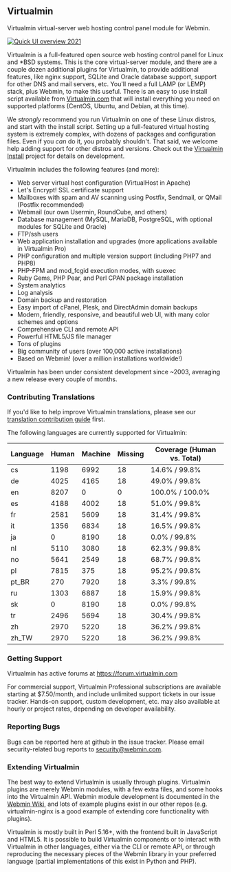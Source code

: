 ## Virtualmin

Virtualmin virtual-server web hosting control panel module for Webmin.


[![Quick UI overview 2021](https://user-images.githubusercontent.com/4426533/114315538-120fc880-9b08-11eb-9cd6-b6a5f8420235.png)](https://www.youtube.com/watch?v=daYG6O4AsEw&feature=emb_logo)

Virtualmin is a full-featured open source web hosting control panel for Linux and \*BSD systems. This is the core virtual-server module, and there are a couple dozen additional plugins for Virtualmin, to provide additional features, like nginx support, SQLite and Oracle database support, support for other DNS and mail servers, etc. You'll need a full LAMP (or LEMP) stack, plus Webmin, to make this useful. There is an easy to use install script available from [Virtualmin.com](https://www.virtualmin.com/download) that will install everything you need on supported platforms (CentOS, Ubuntu, and Debian, at this time).

We *strongly* recommend you run Virtualmin on one of these Linux distros, and start with the install script. Setting up a full-featured virtual hosting system is extremely complex, with dozens of packages and configuration files. Even if you *can* do it, you probably shouldn't. That said, we welcome help adding support for other distros and versions. Check out the [Virtualmin Install](http://github.com/virtualmin/virtualmin-install) project for details on development.

Virtualmin includes the following features (and more):

  - Web server virtual host configuration (VirtualHost in Apache)
  - Let's Encrypt! SSL certificate support
  - Mailboxes with spam and AV scanning using Postfix, Sendmail, or QMail (Postfix recommended)
  - Webmail (our own Usermin, RoundCube, and others)
  - Database management (MySQL, MariaDB, PostgreSQL, with optional modules for SQLite and Oracle)
  - FTP/ssh users
  - Web application installation and upgrades (more applications available in Virtualmin Pro)
  - PHP configuration and multiple version support (including PHP7 and PHP8)
  - PHP-FPM and mod_fcgid execution modes, with suexec
  - Ruby Gems, PHP Pear, and Perl CPAN package installation
  - System analytics
  - Log analysis
  - Domain backup and restoration
  - Easy import of cPanel, Plesk, and DirectAdmin domain backups
  - Modern, friendly, responsive, and beautiful web UI, with many color schemes and options
  - Comprehensive CLI and remote API
  - Powerful HTML5/JS file manager
  - Tons of plugins
  - Big community of users (over 100,000 active installations)
  - Based on Webmin! (over a million installations worldwide!)

Virtualmin has been under consistent development since ~2003, averaging a new release every couple of months.

### Contributing Translations

If you'd like to help improve Virtualmin translations, please see our [translation contribution guide](https://www.virtualmin.com/docs/development/translations/) first.

The following languages are currently supported for Virtualmin:

| Language | Human | Machine | Missing | Coverage (Human vs. Total) |
|----------|-------|---------|---------|----------------------------|
| cs       | 1198  | 6992    | 18      |  14.6%   /   99.8%         |
| de       | 4025  | 4165    | 18      |  49.0%   /   99.8%         |
| en       | 8207  | 0       | 0       |  100.0%  /  100.0%         |
| es       | 4188  | 4002    | 18      |  51.0%   /   99.8%         |
| fr       | 2581  | 5609    | 18      |  31.4%   /   99.8%         |
| it       | 1356  | 6834    | 18      |  16.5%   /   99.8%         |
| ja       | 0     | 8190    | 18      |   0.0%   /   99.8%         |
| nl       | 5110  | 3080    | 18      |  62.3%   /   99.8%         |
| no       | 5641  | 2549    | 18      |  68.7%   /   99.8%         |
| pl       | 7815  | 375     | 18      |  95.2%   /   99.8%         |
| pt_BR    | 270   | 7920    | 18      |   3.3%   /   99.8%         |
| ru       | 1303  | 6887    | 18      |  15.9%   /   99.8%         |
| sk       | 0     | 8190    | 18      |   0.0%   /   99.8%         |
| tr       | 2496  | 5694    | 18      |  30.4%   /   99.8%         |
| zh       | 2970  | 5220    | 18      |  36.2%   /   99.8%         |
| zh_TW    | 2970  | 5220    | 18      |  36.2%   /   99.8%         |


### Getting Support

Virtualmin has active forums at https://forum.virtualmin.com

For commercial support, Virtualmin Professional subscriptions are available starting at $7.50/month, and include unlimited support tickets in our issue tracker. Hands-on support, custom development, etc. may also available at hourly or project rates, depending on developer availability.

### Reporting Bugs

Bugs can be reported here at github in the issue tracker. Please email security-related bug reports to security@webmin.com.

### Extending Virtualmin

The best way to extend Virtualmin is usually through plugins. Virtualmin plugins are merely Webmin modules, with a few extra files, and some hooks into the Virtualmin API. Webmin module development is documented in the [Webmin Wiki](http://doxfer.webmin.com/Webmin/ModuleDevelopment), and lots of example plugins exist in our other repos (e.g. virtualmin-nginx is a good example of extending core functionality with plugins).

Virtualmin is mostly built in Perl 5.16+, with the frontend built in JavaScript and HTML5. It is possible to build Virtualmin components or to interact with Virtualmin in other languages, either via the CLI or remote API, or through reproducing the necessary pieces of the Webmin library in your preferred language (partial implementations of this exist in Python and PHP).
